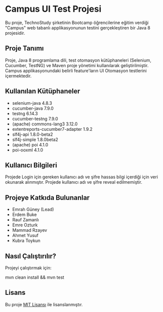 # Campus UI Test Projesi

Bu proje, TechnoStudy şirketinin Bootcamp öğrencilerine eğitim verdiği "Campus" web tabanlı applikasyonunun testini gerçekleştiren bir Java 8 projesidir.

## Proje Tanımı

Proje, Java 8 programlama dili, test otomasyon kütüphaneleri (Selenium, Cucumber, TestNG) ve Maven proje yönetimi kullanılarak geliştirilmiştir. Campus applikasyonundaki belirli feature'ların UI Otomasyon testlerini içermektedir.

## Kullanılan Kütüphaneler

- selenium-java 4.8.3 
- cucumber-java 7.9.0
- testng 6.14.3
- cucumber-testng 7.9.0
- (apache) commons-lang3 3.12.0
- extentreports-cucumber7-adapter 1.9.2
- slf4j-api 1.8.0-beta2
- slf4j-simple 1.8.0beta2
- (apache) poi 4.1.0
- poi-ooxml 4.1.0

## Kullanıcı Bilgileri

Projede Login için gereken kullanıcı adı ve şifre hassas bilgi içerdiği için veri okunarak alınmıştır. Projede kullanıcı adı ve şifre reveal edilmemiştir.

## Projeye Katkıda Bulunanlar

- Emrah Güney (Lead)
- Erdem Buke
- Rauf Zamanlı
- Emre Ozturk
- Mammad Rzayev
- Ahmet Yusuf
- Kubra Toykun

## Nasıl Çalıştırılır?

Projeyi çalıştırmak için:

mvn clean install && mvn test

## Lisans

Bu proje [MIT Lisansı](LICENSE) ile lisanslanmıştır.


  
  


  
